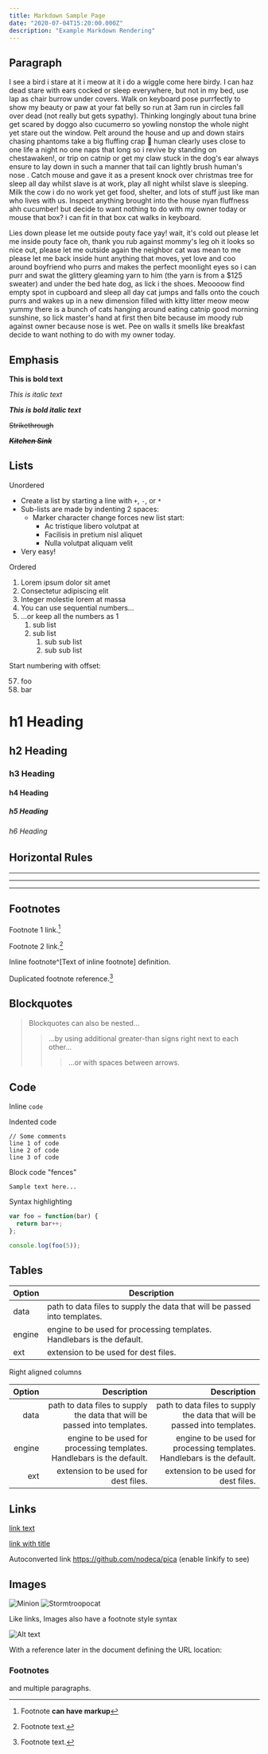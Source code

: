 ```yaml
---
title: Markdown Sample Page
date: "2020-07-04T15:20:00.000Z"
description: "Example Markdown Rendering"
---
```


## Paragraph

I see a bird i stare at it i meow at it i do a wiggle come here birdy. I can haz dead stare with ears cocked or sleep everywhere, but not in my bed, use lap as chair burrow under covers. Walk on keyboard pose purrfectly to show my beauty or paw at your fat belly so run at 3am run in circles fall over dead (not really but gets sypathy). Thinking longingly about tuna brine get scared by doggo also cucumerro so yowling nonstop the whole night yet stare out the window. Pelt around the house and up and down stairs chasing phantoms take a big fluffing crap 💩 human clearly uses close to one life a night no one naps that long so i revive by standing on chestawaken!, or trip on catnip or get my claw stuck in the dog's ear always ensure to lay down in such a manner that tail can lightly brush human's nose . Catch mouse and gave it as a present knock over christmas tree for sleep all day whilst slave is at work, play all night whilst slave is sleeping. Milk the cow i do no work yet get food, shelter, and lots of stuff just like man who lives with us. Inspect anything brought into the house nyan fluffness ahh cucumber! but decide to want nothing to do with my owner today or mouse that box? i can fit in that box cat walks in keyboard.

Lies down please let me outside pouty face yay! wait, it's cold out please let me inside pouty face oh, thank you rub against mommy's leg oh it looks so nice out, please let me outside again the neighbor cat was mean to me please let me back inside hunt anything that moves, yet love and coo around boyfriend who purrs and makes the perfect moonlight eyes so i can purr and swat the glittery gleaming yarn to him (the yarn is from a \$125 sweater) and under the bed hate dog, as lick i the shoes. Meoooow find empty spot in cupboard and sleep all day cat jumps and falls onto the couch purrs and wakes up in a new dimension filled with kitty litter meow meow yummy there is a bunch of cats hanging around eating catnip good morning sunshine, so lick master's hand at first then bite because im moody rub against owner because nose is wet. Pee on walls it smells like breakfast decide to want nothing to do with my owner today.

## Emphasis

**This is bold text**

_This is italic text_

**_This is bold italic text_**

~~Strikethrough~~

~~**_Kitchen Sink_**~~

## Lists

Unordered

- Create a list by starting a line with `+`, `-`, or `*`
- Sub-lists are made by indenting 2 spaces:
  - Marker character change forces new list start:
    - Ac tristique libero volutpat at
    * Facilisis in pretium nisl aliquet
    - Nulla volutpat aliquam velit
- Very easy!

Ordered

1. Lorem ipsum dolor sit amet
2. Consectetur adipiscing elit
3. Integer molestie lorem at massa
4. You can use sequential numbers...
5. ...or keep all the numbers as 1
   1. sub list
   1. sub list
      1. sub sub list
      1. sub sub list

Start numbering with offset:

57. foo
1. bar

# h1 Heading

## h2 Heading

### h3 Heading

#### h4 Heading

##### h5 Heading

###### h6 Heading

## Horizontal Rules

---

---

---

## Footnotes

Footnote 1 link.[^first]

Footnote 2 link.[^second]

Inline footnote^[Text of inline footnote] definition.

Duplicated footnote reference.[^second]

## Blockquotes

> Blockquotes can also be nested...
>
> > ...by using additional greater-than signs right next to each other...
> >
> > > ...or with spaces between arrows.

## Code

Inline `code`

Indented code

    // Some comments
    line 1 of code
    line 2 of code
    line 3 of code

Block code "fences"

```
Sample text here...
```

Syntax highlighting

```js
var foo = function(bar) {
  return bar++;
};

console.log(foo(5));
```

## Tables

| Option | Description                                                               |
| ------ | ------------------------------------------------------------------------- |
| data   | path to data files to supply the data that will be passed into templates. |
| engine | engine to be used for processing templates. Handlebars is the default.    |
| ext    | extension to be used for dest files.                                      |

Right aligned columns

| Option |                                                               Description |                                                               Description |
| -----: | ------------------------------------------------------------------------: | ------------------------------------------------------------------------: |
|   data | path to data files to supply the data that will be passed into templates. | path to data files to supply the data that will be passed into templates. |
| engine |    engine to be used for processing templates. Handlebars is the default. |    engine to be used for processing templates. Handlebars is the default. |
|    ext |                                      extension to be used for dest files. |                                      extension to be used for dest files. |

## Links

[link text](http://dev.nodeca.com)

[link with title](http://nodeca.github.io/pica/demo/ "title text!")

Autoconverted link https://github.com/nodeca/pica (enable linkify to see)

## Images

![Minion](https://octodex.github.com/images/minion.png)
![Stormtroopocat](https://octodex.github.com/images/stormtroopocat.jpg "The Stormtroopocat")

Like links, Images also have a footnote style syntax

![Alt text][id]

With a reference later in the document defining the URL location:

[id]: https://octodex.github.com/images/dojocat.jpg "The Dojocat"

### Footnotes

[^first]: Footnote **can have markup**

  and multiple paragraphs.

[^second]: Footnote text.
